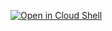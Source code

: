 [![Open in Cloud Shell](https://gstatic.com/cloudssh/images/open-btn.svg)](https://shell.cloud.google.com/cloudshell/editor?)